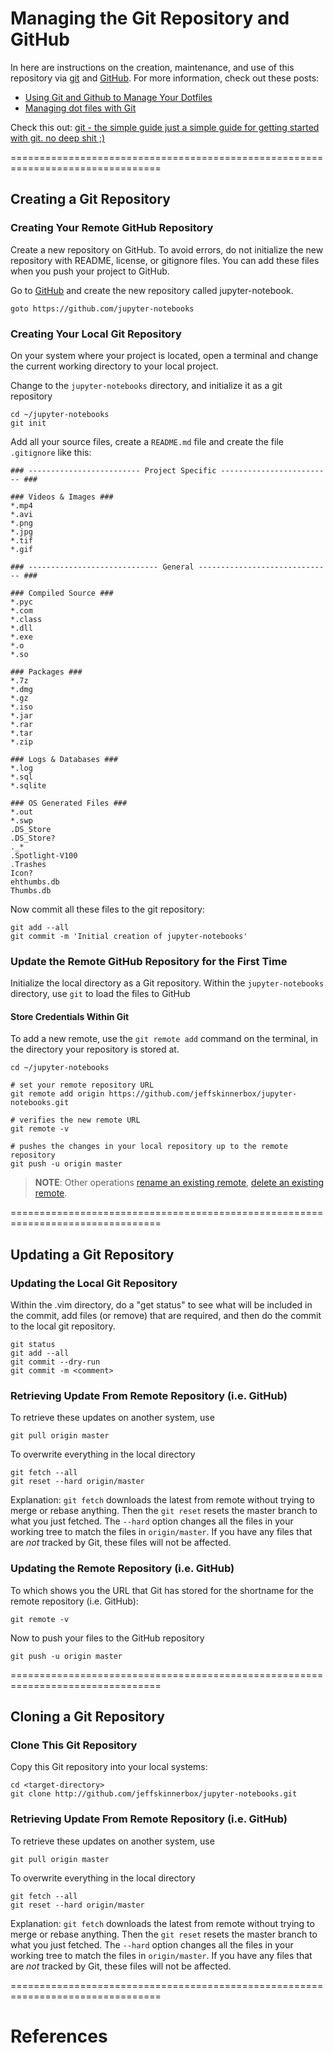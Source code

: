 <!--
Maintainer:   jeffskinnerbox@yahoo.com / www.jeffskinnerbox.me
Version:      0.1.0
-->


# Managing the Git Repository and GitHub
In here are instructions on the creation, maintenance, and use of this repository
via [git][01] and [GitHub][02].  For more information, check out these posts:

* [Using Git and Github to Manage Your Dotfiles][03]
* [Managing dot files with Git][04]

Check this out: [git - the simple guide just a simple guide for getting started with git. no deep shit ;)](http://rogerdudler.github.io/git-guide/)

================================================================================
## Creating a Git Repository

### Creating Your Remote GitHub Repository
Create a new repository on GitHub.
To avoid errors, do not initialize the new repository with README, license, or gitignore files.
You can add these files when you push your project to GitHub.

Go to [GitHub][02] and create the new repository called jupyter-notebook.

    goto https://github.com/jupyter-notebooks

### Creating Your Local Git Repository
On your system where your project is located,
open a terminal and change the current working directory to your local project.

Change to the `jupyter-notebooks` directory, and initialize it as a git repository

    cd ~/jupyter-notebooks
    git init

Add all your source files, create a `README.md` file
and create the file `.gitignore` like this:

    ### ------------------------- Project Specific ------------------------- ###

    ### Videos & Images ###
    *.mp4
    *.avi
    *.png
    *.jpg
    *.tif
    *.gif

    ### ----------------------------- General ------------------------------ ###

    ### Compiled Source ###
    *.pyc
    *.com
    *.class
    *.dll
    *.exe
    *.o
    *.so

    ### Packages ###
    *.7z
    *.dmg
    *.gz
    *.iso
    *.jar
    *.rar
    *.tar
    *.zip

    ### Logs & Databases ###
    *.log
    *.sql
    *.sqlite

    ### OS Generated Files ###
    *.out
    *.swp
    .DS_Store
    .DS_Store?
    ._*
    .Spotlight-V100
    .Trashes
    Icon?
    ehthumbs.db
    Thumbs.db

Now commit all these files to the git repository:

    git add --all
    git commit -m 'Initial creation of jupyter-notebooks'

### Update the Remote GitHub Repository for the First Time
Initialize the local directory as a Git repository.
Within the `jupyter-notebooks` directory, use `git` to load the files to GitHub

#### Store Credentials Within Git
To add a new remote,
use the `git remote add` command on the terminal,
in the directory your repository is stored at.

    cd ~/jupyter-notebooks

    # set your remote repository URL
    git remote add origin https://github.com/jeffskinnerbox/jupyter-notebooks.git

    # verifies the new remote URL
    git remote -v

    # pushes the changes in your local repository up to the remote repository
    git push -u origin master

>**NOTE**: Other operations
[rename an existing remote](https://help.github.com/articles/renaming-a-remote/),
[delete an existing remote](https://help.github.com/articles/removing-a-remote/).

================================================================================
## Updating a Git Repository

### Updating the Local Git Repository
Within the .vim directory, do a "get status" to see what will be included in the commit,
add files (or remove) that are required, and then do the commit to the local git repository.

    git status
    git add --all
    git commit --dry-run
    git commit -m <comment>

### Retrieving Update From Remote Repository (i.e. GitHub)
To retrieve these updates on another system, use

    git pull origin master

To overwrite everything in the local directory

    git fetch --all
    git reset --hard origin/master

Explanation: `git fetch` downloads the latest from remote without trying to merge or rebase anything.
Then the `git reset` resets the master branch to what you just fetched.
The `--hard` option changes all the files in your working tree to match the files in `origin/master`.
If you have any files that are _not_ tracked by Git,
these files will not be affected.

### Updating the Remote Repository (i.e. GitHub)
To which shows you the URL that Git has stored for the shortname for
the remote repository (i.e. GitHub):

    git remote -v

Now to push your files to the GitHub repository

    git push -u origin master

================================================================================
## Cloning a Git Repository

### Clone This Git Repository
Copy this Git repository into your local systems:

    cd <target-directory>
    git clone http://github.com/jeffskinnerbox/jupyter-notebooks.git

### Retrieving Update From Remote Repository (i.e. GitHub)
To retrieve these updates on another system, use

    git pull origin master

To overwrite everything in the local directory

    git fetch --all
    git reset --hard origin/master

Explanation: `git fetch` downloads the latest from remote without trying to merge or rebase anything.
Then the `git reset` resets the master branch to what you just fetched.
The `--hard` option changes all the files in your working tree to match the files in `origin/master`.
If you have any files that are _not_ tracked by Git,
these files will not be affected.

================================================================================
# References





[01]:http://git-scm.com/
[02]:https://github.com/
[03]:http://blog.smalleycreative.com/tutorials/using-git-and-github-to-manage-your-dotfiles/
[04]:http://blog.sanctum.geek.nz/managing-dot-files-with-git/
